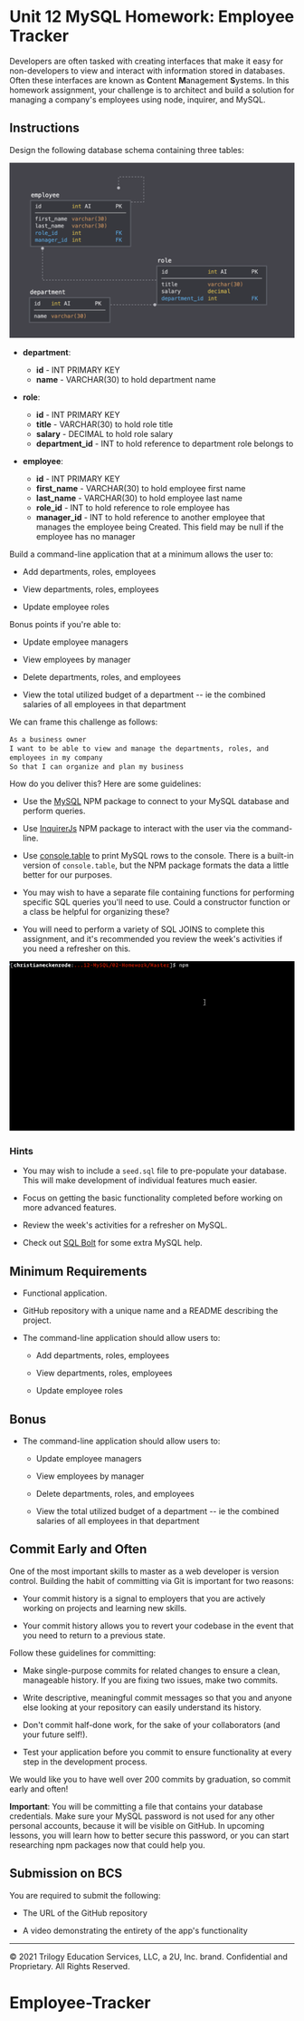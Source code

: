 # Unit 12 MySQL Homework: Employee Tracker

Developers are often tasked with creating interfaces that make it easy for non-developers to view and interact with information stored in databases. Often these interfaces are known as **C**ontent **M**anagement **S**ystems. In this homework assignment, your challenge is to architect and build a solution for managing a company's employees using node, inquirer, and MySQL.

## Instructions

Design the following database schema containing three tables:

![Database Schema](Assets/schema.png)

* **department**:

  * **id** - INT PRIMARY KEY
  * **name** - VARCHAR(30) to hold department name

* **role**:

  * **id** - INT PRIMARY KEY
  * **title** -  VARCHAR(30) to hold role title
  * **salary** -  DECIMAL to hold role salary
  * **department_id** -  INT to hold reference to department role belongs to

* **employee**:

  * **id** - INT PRIMARY KEY
  * **first_name** - VARCHAR(30) to hold employee first name
  * **last_name** - VARCHAR(30) to hold employee last name
  * **role_id** - INT to hold reference to role employee has
  * **manager_id** - INT to hold reference to another employee that manages the employee being Created. This field may be null if the employee has no manager
  
Build a command-line application that at a minimum allows the user to:

  * Add departments, roles, employees

  * View departments, roles, employees

  * Update employee roles

Bonus points if you're able to:

  * Update employee managers

  * View employees by manager

  * Delete departments, roles, and employees

  * View the total utilized budget of a department -- ie the combined salaries of all employees in that department

We can frame this challenge as follows:

```
As a business owner
I want to be able to view and manage the departments, roles, and employees in my company
So that I can organize and plan my business
```

How do you deliver this? Here are some guidelines:

* Use the [MySQL](https://www.npmjs.com/package/mysql) NPM package to connect to your MySQL database and perform queries.

* Use [InquirerJs](https://www.npmjs.com/package/inquirer/v/0.2.3) NPM package to interact with the user via the command-line.

* Use [console.table](https://www.npmjs.com/package/console.table) to print MySQL rows to the console. There is a built-in version of `console.table`, but the NPM package formats the data a little better for our purposes.

* You may wish to have a separate file containing functions for performing specific SQL queries you'll need to use. Could a constructor function or a class be helpful for organizing these?

* You will need to perform a variety of SQL JOINS to complete this assignment, and it's recommended you review the week's activities if you need a refresher on this.

![Employee Tracker](Assets/employee-tracker.gif)

### Hints

* You may wish to include a `seed.sql` file to pre-populate your database. This will make development of individual features much easier.

* Focus on getting the basic functionality completed before working on more advanced features.

* Review the week's activities for a refresher on MySQL.

* Check out [SQL Bolt](https://sqlbolt.com/) for some extra MySQL help.

## Minimum Requirements

* Functional application.

* GitHub repository with a unique name and a README describing the project.

* The command-line application should allow users to:

  * Add departments, roles, employees

  * View departments, roles, employees

  * Update employee roles

## Bonus

* The command-line application should allow users to:

  * Update employee managers

  * View employees by manager

  * Delete departments, roles, and employees

  * View the total utilized budget of a department -- ie the combined salaries of all employees in that department

## Commit Early and Often

One of the most important skills to master as a web developer is version control. Building the habit of committing via Git is important for two reasons:

* Your commit history is a signal to employers that you are actively working on projects and learning new skills.

* Your commit history allows you to revert your codebase in the event that you need to return to a previous state.

Follow these guidelines for committing:

* Make single-purpose commits for related changes to ensure a clean, manageable history. If you are fixing two issues, make two commits.

* Write descriptive, meaningful commit messages so that you and anyone else looking at your repository can easily understand its history.

* Don't commit half-done work, for the sake of your collaborators (and your future self!).

* Test your application before you commit to ensure functionality at every step in the development process.

We would like you to have well over 200 commits by graduation, so commit early and often!

**Important**: You will be committing a file that contains your database credentials. Make sure your MySQL password is not used for any other personal accounts, because it will be visible on GitHub. In upcoming lessons, you will learn how to better secure this password, or you can start researching npm packages now that could help you.


## Submission on BCS

You are required to submit the following:

* The URL of the GitHub repository

* A video demonstrating the entirety of the app's functionality 

- - -
© 2021 Trilogy Education Services, LLC, a 2U, Inc. brand. Confidential and Proprietary. All Rights Reserved.
# Employee-Tracker
